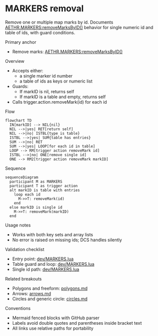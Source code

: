 # MARKERS removal

Remove one or multiple map marks by id. Documents [AETHR.MARKERS:removeMarksByID()](../../dev/MARKERS.lua:318) behavior for single numeric id and table of ids, with guard conditions.

Primary anchor

- Remove marks: [AETHR.MARKERS:removeMarksByID()](../../dev/MARKERS.lua:318)

Overview

- Accepts either:
  - a single marker id number
  - a table of ids as keys or numeric list
- Guards:
  - If markID is nil, returns self
  - If markID is a table and empty, returns self
- Calls trigger.action.removeMark(id) for each id

Flow

```mermaid
flowchart TD
  IN[markID] --> NIL{nil}
  NIL -->|yes| RET[return self]
  NIL -->|no| ISTBL{type is table}
  ISTBL -->|yes| SUM{table has entries}
  SUM -->|no| RET
  SUM -->|yes| LOOP[for each id in table]
  LOOP --> RM[trigger action removeMark id]
  ISTBL -->|no| ONE[remove single id]
  ONE --> RM2[trigger action removeMark markID]
```

Sequence

```mermaid
sequenceDiagram
  participant M as MARKERS
  participant T as trigger action
  alt markID is table with entries
    loop each id
      M->>T: removeMark(id)
    end
  else markID is single id
    M->>T: removeMark(markID)
  end
```

Usage notes

- Works with both key sets and array lists
- No error is raised on missing ids; DCS handles silently

Validation checklist

- Entry point: [dev/MARKERS.lua](../../dev/MARKERS.lua:318)
- Table guard and loop: [dev/MARKERS.lua](../../dev/MARKERS.lua:322)
- Single id path: [dev/MARKERS.lua](../../dev/MARKERS.lua:329)

Related breakouts

- Polygons and freeform: [polygons.md](./polygons.md)
- Arrows: [arrows.md](./arrows.md)
- Circles and generic circle: [circles.md](./circles.md)

Conventions

- Mermaid fenced blocks with GitHub parser
- Labels avoid double quotes and parentheses inside bracket text
- All links use relative paths for portability